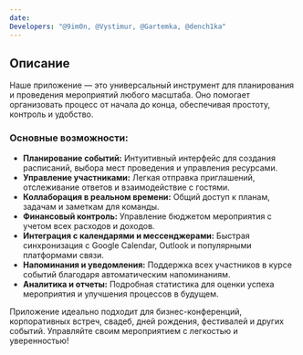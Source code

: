 ```yaml
---
date: 
Developers: "@9im0n, @Vystimur, @Gartemka, @dench1ka"
---
```

## Описание
Наше приложение — это универсальный инструмент для планирования и проведения мероприятий любого масштаба. Оно помогает организовать процесс от начала до конца, обеспечивая простоту, контроль и удобство.
### Основные возможности:

- **Планирование событий:** Интуитивный интерфейс для создания расписаний, выбора мест проведения и управления ресурсами.
- **Управление участниками:** Легкая отправка приглашений, отслеживание ответов и взаимодействие с гостями.
- **Коллаборация в реальном времени:** Общий доступ к планам, задачам и заметкам для команды.
- **Финансовый контроль:** Управление бюджетом мероприятия с учетом всех расходов и доходов.
- **Интеграция с календарями и мессенджерами:** Быстрая синхронизация с Google Calendar, Outlook и популярными платформами связи.
- **Напоминания и уведомления:** Поддержка всех участников в курсе событий благодаря автоматическим напоминаниям.
- **Аналитика и отчеты:** Подробная статистика для оценки успеха мероприятия и улучшения процессов в будущем.

Приложение идеально подходит для бизнес-конференций, корпоративных встреч, свадеб, дней рождения, фестивалей и других событий. Управляйте своим мероприятием с легкостью и уверенностью!